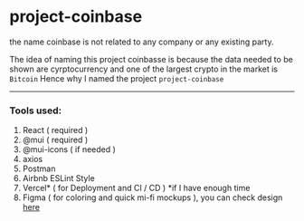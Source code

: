 # project-coinbase
the name coinbase is not related to any company or any existing party. 

The idea of naming this project coinbasse is because the data needed to be shown are cyrptocurrency and one of the largest crypto in the market is `Bitcoin`
Hence why I named the project `project-coinbase`

---

### Tools used:
1. React ( required )
2. @mui ( required )
3. @mui-icons ( if needed )
4. axios
5. Postman
6. Airbnb ESLint Style
7. Vercel* ( for Deployment and CI / CD ) *if I have enough time
8. Figma ( for coloring and quick mi-fi mockups ), you can check design [here](www.blank.com)

